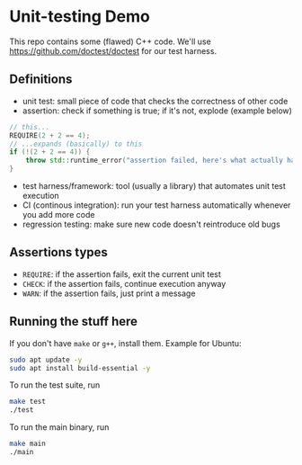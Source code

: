 # Unit-testing Demo
This repo contains some (flawed) C++ code. We'll use https://github.com/doctest/doctest for our test harness.

## Definitions
- unit test: small piece of code that checks the correctness of other code
- assertion: check if something is true; if it's not, explode (example below)
```c++
// this...
REQUIRE(2 + 2 == 4);
// ...expands (basically) to this
if (!(2 + 2 == 4)) {
    throw std::runtime_error("assertion failed, here's what actually happened: ...");
}
```
- test harness/framework: tool (usually a library) that automates unit test execution
- CI (continous integration): run your test harness automatically whenever you add more code
- regression testing: make sure new code doesn't reintroduce old bugs

## Assertions types
- `REQUIRE`: if the assertion fails, exit the current unit test
- `CHECK`: if the assertion fails, continue execution anyway
- `WARN`: if the assertion fails, just print a message

## Running the stuff here
If you don't have `make` or `g++`, install them. Example for Ubuntu:
```sh
sudo apt update -y
sudo apt install build-essential -y
```
To run the test suite, run
```sh
make test
./test
```
To run the main binary, run
```sh
make main
./main
```

